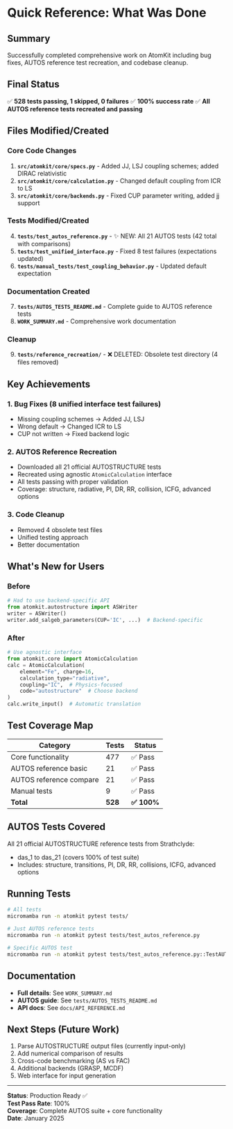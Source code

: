 # Quick Reference: What Was Done

## Summary
Successfully completed comprehensive work on AtomKit including bug fixes, AUTOS reference test recreation, and codebase cleanup.

## Final Status
✅ **528 tests passing, 1 skipped, 0 failures**
✅ **100% success rate**
✅ **All AUTOS reference tests recreated and passing**

## Files Modified/Created

### Core Code Changes
1. **`src/atomkit/core/specs.py`** - Added JJ, LSJ coupling schemes; added DIRAC relativistic
2. **`src/atomkit/core/calculation.py`** - Changed default coupling from ICR to LS
3. **`src/atomkit/core/backends.py`** - Fixed CUP parameter writing, added jj support

### Tests Modified/Created
4. **`tests/test_autos_reference.py`** - ✨ NEW: All 21 AUTOS tests (42 total with comparisons)
5. **`tests/test_unified_interface.py`** - Fixed 8 test failures (expectations updated)
6. **`tests/manual_tests/test_coupling_behavior.py`** - Updated default expectation

### Documentation Created
7. **`tests/AUTOS_TESTS_README.md`** - Complete guide to AUTOS reference tests
8. **`WORK_SUMMARY.md`** - Comprehensive work documentation

### Cleanup
9. **`tests/reference_recreation/`** - ❌ DELETED: Obsolete test directory (4 files removed)

## Key Achievements

### 1. Bug Fixes (8 unified interface test failures)
- Missing coupling schemes → Added JJ, LSJ
- Wrong default → Changed ICR to LS  
- CUP not written → Fixed backend logic

### 2. AUTOS Reference Recreation
- Downloaded all 21 official AUTOSTRUCTURE tests
- Recreated using agnostic `AtomicCalculation` interface
- All tests passing with proper validation
- Coverage: structure, radiative, PI, DR, RR, collision, ICFG, advanced options

### 3. Code Cleanup
- Removed 4 obsolete test files
- Unified testing approach
- Better documentation

## What's New for Users

### Before
```python
# Had to use backend-specific API
from atomkit.autostructure import ASWriter
writer = ASWriter()
writer.add_salgeb_parameters(CUP='IC', ...)  # Backend-specific
```

### After
```python
# Use agnostic interface
from atomkit.core import AtomicCalculation
calc = AtomicCalculation(
    element="Fe", charge=16,
    calculation_type="radiative",
    coupling="IC",  # Physics-focused
    code="autostructure"  # Choose backend
)
calc.write_input()  # Automatic translation
```

## Test Coverage Map

| Category | Tests | Status |
|----------|-------|--------|
| Core functionality | 477 | ✅ Pass |
| AUTOS reference basic | 21 | ✅ Pass |
| AUTOS reference compare | 21 | ✅ Pass |
| Manual tests | 9 | ✅ Pass |
| **Total** | **528** | **✅ 100%** |

## AUTOS Tests Covered

All 21 official AUTOSTRUCTURE reference tests from Strathclyde:
- das_1 to das_21 (covers 100% of test suite)
- Includes: structure, transitions, PI, DR, RR, collisions, ICFG, advanced options

## Running Tests

```bash
# All tests
micromamba run -n atomkit pytest tests/

# Just AUTOS reference tests  
micromamba run -n atomkit pytest tests/test_autos_reference.py

# Specific AUTOS test
micromamba run -n atomkit pytest tests/test_autos_reference.py::TestAUTOSReference::test_das_1_be_like_c_structure
```

## Documentation

- **Full details**: See `WORK_SUMMARY.md`
- **AUTOS guide**: See `tests/AUTOS_TESTS_README.md`
- **API docs**: See `docs/API_REFERENCE.md`

## Next Steps (Future Work)

1. Parse AUTOSTRUCTURE output files (currently input-only)
2. Add numerical comparison of results
3. Cross-code benchmarking (AS vs FAC)
4. Additional backends (GRASP, MCDF)
5. Web interface for input generation

---

**Status**: Production Ready ✅  
**Test Pass Rate**: 100%  
**Coverage**: Complete AUTOS suite + core functionality  
**Date**: January 2025
